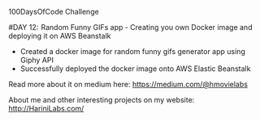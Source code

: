 100DaysOfCode Challenge

#DAY 12:  Random Funny GIFs app - Creating you own Docker image and deploying it on AWS Beanstalk 

- Created a docker image for random funny gifs generator app using Giphy API
- Successfully deployed the docker image onto AWS Elastic Beanstalk

Read more about it on medium here: https://medium.com/@hmovielabs

About me and other interesting projects on my website: http://HariniLabs.com/
